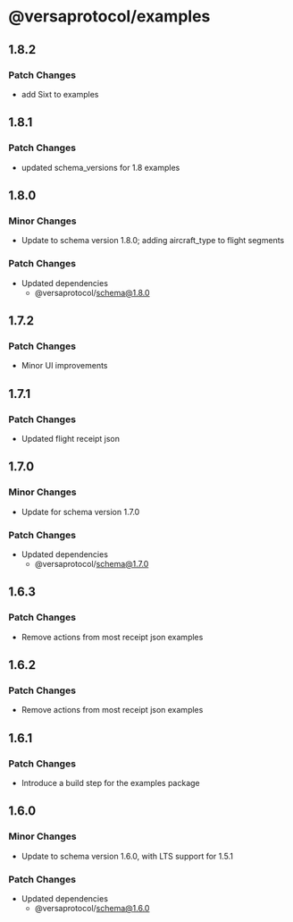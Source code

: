 # @versaprotocol/examples

## 1.8.2

### Patch Changes

- add Sixt to examples

## 1.8.1

### Patch Changes

- updated schema_versions for 1.8 examples

## 1.8.0

### Minor Changes

- Update to schema version 1.8.0; adding aircraft_type to flight segments

### Patch Changes

- Updated dependencies
  - @versaprotocol/schema@1.8.0

## 1.7.2

### Patch Changes

- Minor UI improvements

## 1.7.1

### Patch Changes

- Updated flight receipt json

## 1.7.0

### Minor Changes

- Update for schema version 1.7.0

### Patch Changes

- Updated dependencies
  - @versaprotocol/schema@1.7.0

## 1.6.3

### Patch Changes

- Remove actions from most receipt json examples

## 1.6.2

### Patch Changes

- Remove actions from most receipt json examples

## 1.6.1

### Patch Changes

- Introduce a build step for the examples package

## 1.6.0

### Minor Changes

- Update to schema version 1.6.0, with LTS support for 1.5.1

### Patch Changes

- Updated dependencies
  - @versaprotocol/schema@1.6.0
